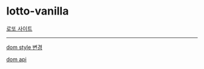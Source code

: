 # lotto-vanilla

[로또 사이트](https://lotto-recommended-number.netlify.app/ "웹사이트 이동")  



---
[dom style 변경](https://dololak.tistory.com/361)

[dom api](https://velog.io/@teo/dom)
